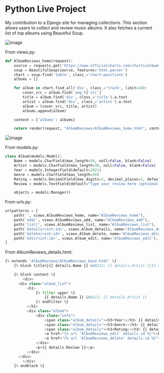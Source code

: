 # Python Live Project
 My contribution to a Django site for managing collections. This section allows users to collect and review music albums. It also fetches a current list of top albums using Beautiful Soup.

![image](https://user-images.githubusercontent.com/84836870/134848852-a975f2f4-2978-4777-b427-684e1e61130c.png)

From views.py:
```python
def AlbumReviews_home(request):
    source = requests.get('https://www.officialcharts.com/charts/albums-chart/').text
    soup = BeautifulSoup(source, features='html.parser')
    chart = soup.find('table', class_='chart-positions')
    albums = []

    for album in chart.find_all('div', class_='track', limit=10):
        cover_src = album.find('img')['src']
        title = album.find('div', class_='title').a.text
        artist = album.find('div', class_='artist').a.text
        album = (cover_src, title, artist)
        albums.append(album)

    context = {'albums': albums}

    return render(request, "AlbumReviews/AlbumReviews_home.html", context)
```

![image](https://user-images.githubusercontent.com/84836870/134848937-8feaa46b-b4df-4aa1-bdf0-86cfa971bf6f.png)

From models.py:
```python
class Album(models.Model):
    Name = models.CharField(max_length=50, null=False, blank=False)
    Artist = models.CharField(max_length=30, null=False, blank=False)
    Year = models.IntegerField(default=2021)
    Genre = models.CharField(max_length=50)
    Rating = models.DecimalField(max_digits=3, decimal_places=1, default=0.0)
    Review = models.TextField(default="Type your review here (optional)")

    objects = models.Manager()
```

From urls.py:
```python
urlpatterns = [
    path('', views.AlbumReviews_home, name="AlbumReviews_home"),
    path('add/', views.AlbumReviews_add, name="AlbumReviews_add"),
    path('list/', views.AlbumReviews_list, name="AlbumReviews_list"),
    path('details/<int:id>', views.Album_details, name="AlbumReviews_details"),
    path('delete/<int:id>', views.Album_delete, name='AlbumReviews_delete'),
    path('edit/<int:id>', views.Album_edit, name='AlbumReviews_edit'),
]
```

From AlbumReviews_details.html:
```python
{% extends 'AlbumReviews/AlbumReviews_base.html' %}
	{% block title%}{{ details.Name }} &#8212; {{ details.Artist }}{% endblock %}

	{% block content %}
		<div>
      <div class="album_list">
          <h1>
              {% filter upper %}
                  {{ details.Name }} &#8212; {{ details.Artist }}
              {% endfilter %}
          </h1>
          <div class="album">
              <div class="info">
                  <span class="album_details"><h3>Year:</h3> {{ details.Year }}</span>
                  <span class="album_details"><h3>Genre:</h3> {{ details.Genre }}</span>
                  <span class="album_details"><h3>Rating:</h3> {{ details.Rating }}</span>
                  <a href="{% url 'AlbumReviews_edit' details.id %}"><button>Edit</button></a>
                  <a href="{% url 'AlbumReviews_delete' details.id %}"><button>Delete</button></a>
              </div>
              <p>{{ details.Review }}</p>
          </div>
      </div>
		</div>
	{% endblock %}
```
